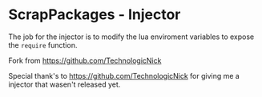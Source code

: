 # ScrapPackages - Injector
The job for the injector is to modify the lua enviroment variables to expose the `require` function.

Fork from https://github.com/TechnologicNick

Special thank's to https://github.com/TechnologicNick for giving me a injector that wasen't released yet.
